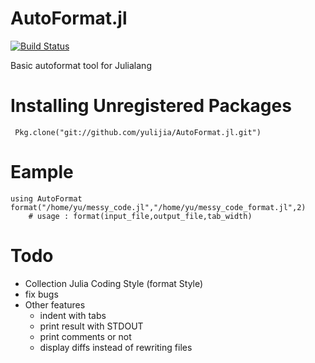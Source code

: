 AutoFormat.jl
======

[![Build Status](https://travis-ci.org/yulijia/AutoFormat.jl.png)](https://travis-ci.org/yulijia/AutoFormat.jl)

Basic autoformat tool for Julialang


# Installing Unregistered Packages

	 Pkg.clone("git://github.com/yulijia/AutoFormat.jl.git")

# Eample

	using AutoFormat
	format("/home/yu/messy_code.jl","/home/yu/messy_code_format.jl",2)
        # usage : format(input_file,output_file,tab_width)

# Todo
* Collection Julia Coding Style (format Style)
* fix bugs
* Other features
  - indent with tabs
  - print result with STDOUT
  - print comments or not
  - display diffs instead of rewriting files
